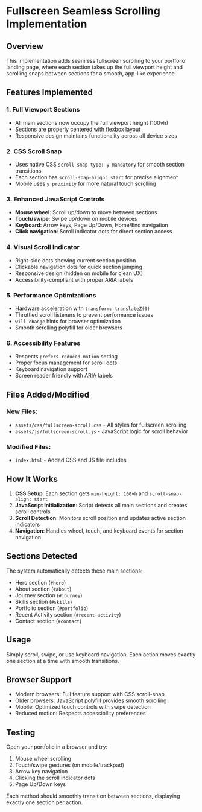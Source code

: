 # Fullscreen Seamless Scrolling Implementation

## Overview
This implementation adds seamless fullscreen scrolling to your portfolio landing page, where each section takes up the full viewport height and scrolling snaps between sections for a smooth, app-like experience.

## Features Implemented

### 1. **Full Viewport Sections**
- All main sections now occupy the full viewport height (100vh)
- Sections are properly centered with flexbox layout
- Responsive design maintains functionality across all device sizes

### 2. **CSS Scroll Snap**
- Uses native CSS `scroll-snap-type: y mandatory` for smooth section transitions
- Each section has `scroll-snap-align: start` for precise alignment
- Mobile uses `y proximity` for more natural touch scrolling

### 3. **Enhanced JavaScript Controls**
- **Mouse wheel**: Scroll up/down to move between sections
- **Touch/swipe**: Swipe up/down on mobile devices
- **Keyboard**: Arrow keys, Page Up/Down, Home/End navigation
- **Click navigation**: Scroll indicator dots for direct section access

### 4. **Visual Scroll Indicator**
- Right-side dots showing current section position
- Clickable navigation dots for quick section jumping
- Responsive design (hidden on mobile for clean UX)
- Accessibility-compliant with proper ARIA labels

### 5. **Performance Optimizations**
- Hardware acceleration with `transform: translateZ(0)`
- Throttled scroll listeners to prevent performance issues
- `will-change` hints for browser optimization
- Smooth scrolling polyfill for older browsers

### 6. **Accessibility Features**
- Respects `prefers-reduced-motion` setting
- Proper focus management for scroll dots
- Keyboard navigation support
- Screen reader friendly with ARIA labels

## Files Added/Modified

### New Files:
- `assets/css/fullscreen-scroll.css` - All styles for fullscreen scrolling
- `assets/js/fullscreen-scroll.js` - JavaScript logic for scroll behavior

### Modified Files:
- `index.html` - Added CSS and JS file includes

## How It Works

1. **CSS Setup**: Each section gets `min-height: 100vh` and `scroll-snap-align: start`
2. **JavaScript Initialization**: Script detects all main sections and creates scroll controls
3. **Scroll Detection**: Monitors scroll position and updates active section indicators
4. **Navigation**: Handles wheel, touch, and keyboard events for section navigation

## Sections Detected
The system automatically detects these main sections:
- Hero section (`#hero`)
- About section (`#about`) 
- Journey section (`#journey`)
- Skills section (`#skills`)
- Portfolio section (`#portfolio`)
- Recent Activity section (`#recent-activity`)
- Contact section (`#contact`)

## Usage
Simply scroll, swipe, or use keyboard navigation. Each action moves exactly one section at a time with smooth transitions.

## Browser Support
- Modern browsers: Full feature support with CSS scroll-snap
- Older browsers: JavaScript polyfill provides smooth scrolling
- Mobile: Optimized touch controls with swipe detection
- Reduced motion: Respects accessibility preferences

## Testing
Open your portfolio in a browser and try:
1. Mouse wheel scrolling
2. Touch/swipe gestures (on mobile/trackpad)
3. Arrow key navigation
4. Clicking the scroll indicator dots
5. Page Up/Down keys

Each method should smoothly transition between sections, displaying exactly one section per action.
